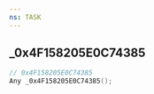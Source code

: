 ```yaml
---
ns: TASK
---
```

## _0x4F158205E0C74385

```c
// 0x4F158205E0C74385
Any _0x4F158205E0C74385();
```

